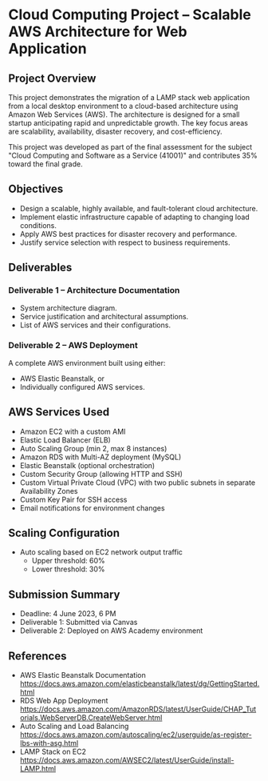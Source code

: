 # Cloud Computing Project – Scalable AWS Architecture for Web Application

## Project Overview

This project demonstrates the migration of a LAMP stack web application from a local desktop environment to a cloud-based architecture using Amazon Web Services (AWS). The architecture is designed for a small startup anticipating rapid and unpredictable growth. The key focus areas are scalability, availability, disaster recovery, and cost-efficiency.

This project was developed as part of the final assessment for the subject "Cloud Computing and Software as a Service (41001)" and contributes 35% toward the final grade.

## Objectives

- Design a scalable, highly available, and fault-tolerant cloud architecture.
- Implement elastic infrastructure capable of adapting to changing load conditions.
- Apply AWS best practices for disaster recovery and performance.
- Justify service selection with respect to business requirements.

## Deliverables

### Deliverable 1 – Architecture Documentation
- System architecture diagram.
- Service justification and architectural assumptions.
- List of AWS services and their configurations.

### Deliverable 2 – AWS Deployment
A complete AWS environment built using either:
- AWS Elastic Beanstalk, or
- Individually configured AWS services.

## AWS Services Used

- Amazon EC2 with a custom AMI
- Elastic Load Balancer (ELB)
- Auto Scaling Group (min 2, max 8 instances)
- Amazon RDS with Multi-AZ deployment (MySQL)
- Elastic Beanstalk (optional orchestration)
- Custom Security Group (allowing HTTP and SSH)
- Custom Virtual Private Cloud (VPC) with two public subnets in separate Availability Zones
- Custom Key Pair for SSH access
- Email notifications for environment changes

## Scaling Configuration

- Auto scaling based on EC2 network output traffic
  - Upper threshold: 60%
  - Lower threshold: 30%

## Submission Summary

- Deadline: 4 June 2023, 6 PM
- Deliverable 1: Submitted via Canvas
- Deliverable 2: Deployed on AWS Academy environment

## References

- AWS Elastic Beanstalk Documentation  
  https://docs.aws.amazon.com/elasticbeanstalk/latest/dg/GettingStarted.html
- RDS Web App Deployment  
  https://docs.aws.amazon.com/AmazonRDS/latest/UserGuide/CHAP_Tutorials.WebServerDB.CreateWebServer.html
- Auto Scaling and Load Balancing  
  https://docs.aws.amazon.com/autoscaling/ec2/userguide/as-register-lbs-with-asg.html
- LAMP Stack on EC2  
  https://docs.aws.amazon.com/AWSEC2/latest/UserGuide/install-LAMP.html
